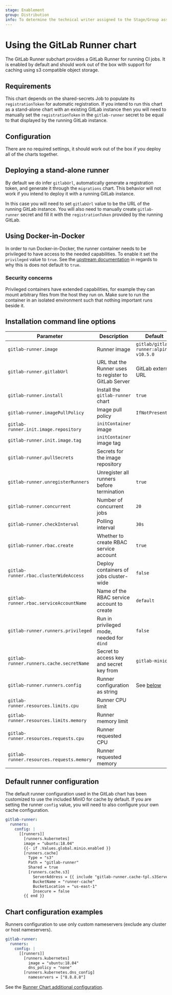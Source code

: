 ```yaml
---
stage: Enablement
group: Distribution
info: To determine the technical writer assigned to the Stage/Group associated with this page, see https://about.gitlab.com/handbook/engineering/ux/technical-writing/#designated-technical-writers
---
```


# Using the GitLab Runner chart

The GitLab Runner subchart provides a GitLab Runner for running CI jobs. It is enabled by default and should work out of the box with support for caching using s3 compatible object storage.

## Requirements

This chart depends on the shared-secrets Job to populate its `registrationToken` for automatic registration. If you intend to run this chart as a stand-alone chart with an existing GitLab instance then you will need to manually set the `registrationToken` in the `gitlab-runner` secret to be equal to that displayed by the running GitLab instance.

## Configuration

There are no required settings, it should work out of the box if you deploy all of the charts together.

## Deploying a stand-alone runner

By default we do infer `gitlabUrl`, automatically generate a registration token, and generate it through the `migrations` chart. This behavior will not work if you intend to deploy it with a running GitLab instance.

In this case you will need to set `gitlabUrl` value to be the URL of the running GitLab instance. You will also need to manually create `gitlab-runner` secret and fill it with the `registrationToken` provided by the running GitLab.

## Using Docker-in-Docker

In order to run Docker-in-Docker, the runner container needs to be privileged to have access to the needed capabilities. To enable it set the `privileged` value to `true`. See the [upstream documentation](https://docs.gitlab.com/runner/install/kubernetes.html#running-docker-in-docker-containers-with-gitlab-runners) in regards to why this is does not default to `true`.

### Security concerns

Privileged containers have extended capabilities, for example they can mount arbitrary files from the host they run on. Make sure to run the container in an isolated environment such that nothing important runs beside it.

## Installation command line options

| Parameter                                      | Description                                | Default                               |
| ---------------------------------------------- | ------------------------------------------ | ------------------------------------- |
| `gitlab-runner.image`                          | Runner image                               | `gitlab/gitlab-runner:alpine-v10.5.0` |
| `gitlab-runner.gitlabUrl`                      | URL that the Runner uses to register to GitLab Server                | GitLab external URL                   |
| `gitlab-runner.install`                        | Install the `gitlab-runner` chart          | `true`                                |
| `gitlab-runner.imagePullPolicy`                | Image pull policy                          | `IfNotPresent`                        |
| `gitlab-runner.init.image.repository`          | `initContainer` image                      |                                       |
| `gitlab-runner.init.image.tag`                 | `initContainer` image tag                  |                                       |
| `gitlab-runner.pullSecrets`                    | Secrets for the image repository           |                                       |
| `gitlab-runner.unregisterRunners`              | Unregister all runners before termination  | `true`                                |
| `gitlab-runner.concurrent`                     | Number of concurrent jobs                  | `20`                                  |
| `gitlab-runner.checkInterval`                  | Polling interval                           | `30s`                                 |
| `gitlab-runner.rbac.create`                    | Whether to create RBAC service account     | `true`                                |
| `gitlab-runner.rbac.clusterWideAccess`         | Deploy containers of jobs cluster-wide     | `false`                               |
| `gitlab-runner.rbac.serviceAccountName`        | Name of the RBAC service account to create | `default`                             |
| `gitlab-runner.runners.privileged`             | Run in privileged mode, needed for `dind`  | `false`                               |
| `gitlab-runner.runners.cache.secretName`       | Secret to access key and secret key from   | `gitlab-minio`                        |
| `gitlab-runner.runners.config`                 | Runner configuration as string             | See [below](#default-runner-configuration)|
| `gitlab-runner.resources.limits.cpu`           | Runner CPU limit                           |                                       |
| `gitlab-runner.resources.limits.memory`        | Runner memory limit                        |                                       |
| `gitlab-runner.resources.requests.cpu`         | Runner requested CPU                       |                                       |
| `gitlab-runner.resources.requests.memory`      | Runner requested memory                    |                                       |

## Default runner configuration

The default runner configuration used in the GitLab chart has been customized to use the included MinIO for cache by default. If you are setting the runner `config` value, you will need to also configure your own cache configuration.

```yaml
gitlab-runner:
  runners:
    config: |
      [[runners]]
        [runners.kubernetes]
        image = "ubuntu:18.04"
        {{- if .Values.global.minio.enabled }}
        [runners.cache]
          Type = "s3"
          Path = "gitlab-runner"
          Shared = true
          [runners.cache.s3]
            ServerAddress = {{ include "gitlab-runner.cache-tpl.s3ServerAddress" . }}
            BucketName = "runner-cache"
            BucketLocation = "us-east-1"
            Insecure = false
        {{ end }}
```

## Chart configuration examples

Runners configuration to use only custom nameservers (exclude any cluster or host nameservers).

```yaml
gitlab-runner:
  runners:
    config: |
      [[runners]]
        [runners.kubernetes]
          image = "ubuntu:18.04"
          dns_policy = "none"
        [runners.kubernetes.dns_config]
          nameservers = ["8.8.8.8"]
```

See the [Runner Chart additional configuration](https://docs.gitlab.com/runner/install/kubernetes.html#additional-configuration).
